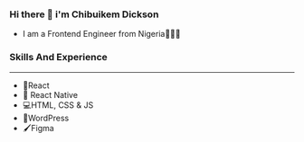 ### Hi there 👋 i'm Chibuikem Dickson
- I am a Frontend Engineer from Nigeria💚🤍💚

### Skills And Experience

<hr>

- 🌌React
- 📱 React Native
- 💻HTML, CSS & JS
- 🛒WordPress
- 🖌Figma
